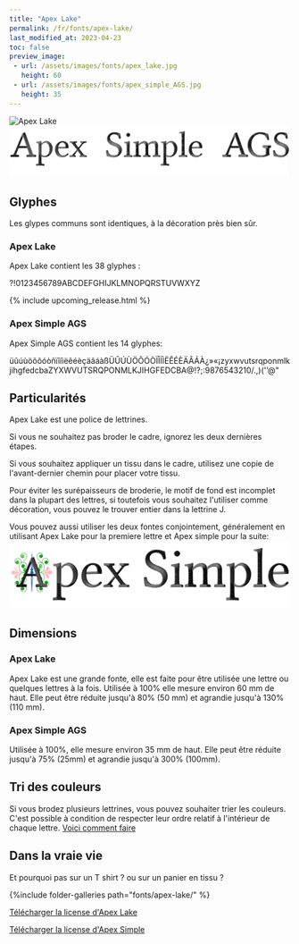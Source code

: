 ```yaml
---
title: "Apex Lake"
permalink: /fr/fonts/apex-lake/
last_modified_at: 2023-04-23
toc: false
preview_image:
 - url: /assets/images/fonts/apex_lake.jpg
   height: 60
 - url: /assets/images/fonts/apex_simple_AGS.jpg
   height: 35
---
```

![Apex Lake](/assets/images/fonts/apex_lake.jpg)
![Apex Simple](/assets/images/fonts/apex_simple_AGS.jpg)


## Glyphes

Les glypes communs sont identiques, à la décoration près bien sûr.
### Apex Lake
Apex Lake contient les 38 glyphes :

?!0123456789ABCDEFGHIJKLMNOPQRSTUVWXYZ

{% include upcoming_release.html %}

### Apex Simple AGS
Apex Simple AGS contient les 14 glyphes:

üûúùöõôóòñïîíìëêéèçäâáàßÜÛÚÙÖÔÓÒÏÎÍÌËÊÉÈÄÂÁÀ¿»«¡zyxwvutsrqponmlkjihgfedcbaZYXWVUTSRQPONMLKJIHGFEDCBA@!?;:9876543210/.,)('’@"

## Particularités
Apex Lake est une police de lettrines. 

Si vous ne souhaitez pas broder le cadre, ignorez les deux dernières étapes.  

Si vous souhaitez appliquer un tissu dans le cadre, utilisez une copie de l'avant-dernier chemin pour placer votre tissu.

Pour éviter les surépaisseurs de broderie, le motif de fond est incomplet dans la plupart des lettres, si toutefois vous souhaitez l'utiliser comme  décoration, vous pouvez le trouver entier dans la lettrine J.

Vous pouvez aussi utiliser les deux fontes conjointement, généralement en utilisant Apex Lake pour la premiere lettre et Apex simple pour la suite:
![Both_Apex](/assets/images/fonts/both_apex.png)

## Dimensions
### Apex Lake
Apex Lake est une grande fonte, elle est faite pour être utilisée une lettre ou quelques lettres à la fois. 
Utilisée à 100% elle mesure environ 60 mm de haut. Elle peut être réduite jusqu'à 80% (50 mm) et agrandie jusqu'à 130% (110 mm).
### Apex Simple AGS
Utilisée à 100%, elle mesure environ 35 mm de haut. Elle peut être réduite jusqu'à 75% (25mm) et agrandie jusqu'à 300% (100mm).

## Tri des couleurs 
Si vous brodez plusieurs lettrines, vous pouvez souhaiter trier les couleurs. C'est possible à condition de respecter leur ordre relatif à l'intérieur de chaque lettre. [Voici comment faire](https://inkstitch.org/fr/docs/lettering/#tri-des-couleurs)

## Dans la vraie vie
Et pourquoi pas sur un T shirt ? ou sur un panier en tissu ?

{%include folder-galleries path="fonts/apex-lake/" %}

[Télécharger la license d'Apex Lake](https://github.com/inkstitch/inkstitch/tree/main/fonts/apex_lake/LICENSE)

[Télécharger la license d'Apex Simple](https://github.com/inkstitch/inkstitch/tree/main/fonts/apex_simple_AGS/LICENSE)
